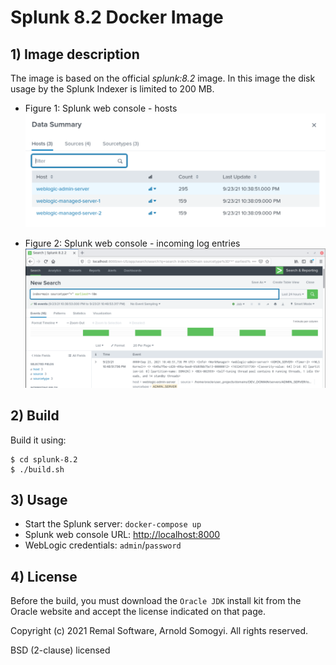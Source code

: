 # Splunk 8.2 Docker Image

## 1) Image description
The image is based on the official _splunk:8.2_ image.
In this image the disk usage by the Splunk Indexer is limited to 200 MB.

* Figure 1: Splunk web console - hosts
![Splunk web console - hosts](screenshots/splunk-screenshot-01.png)

* Figure 2: Splunk web console - incoming log entries
  ![Splunk web console - hosts](screenshots/splunk-screenshot-02.png)

## 2) Build
Build it using:
~~~
$ cd splunk-8.2
$ ./build.sh
~~~

## 3) Usage
* Start the Splunk server: `docker-compose up`
* Splunk web console URL: [http://localhost:8000](http://localhost:8000)
* WebLogic credentials: `admin`/`password`

## 4) License
Before the build, you must download the `Oracle JDK` install kit from the Oracle website and accept the license indicated on that page.

Copyright (c) 2021 Remal Software, Arnold Somogyi. All rights reserved.

BSD (2-clause) licensed
